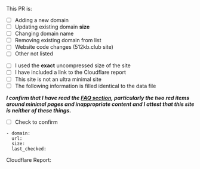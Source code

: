 <!--
**Important:** Please read all instructions carefully.

_Select the appropriate category for what this PR is about_
-->

This PR is:

- [ ] Adding a new domain
- [ ] Updating existing domain **size**
- [ ] Changing domain name
- [ ] Removing existing domain from list
- [ ] Website code changes (512kb.club site)
- [ ] Other not listed

<!--
*Do not tick a checkbox if you haven’t performed its action.* Honesty is indispensable for a smooth review process.
-->

- [ ] I used the **exact** uncompressed size of the site
- [ ] I have included a link to the Cloudflare report
- [ ] This site is not an ultra minimal site
- [ ] The following information is filled identical to the data file

***I confirm that I have read the [FAQ section](https://512kb.club/faq), particularly the two red items around minimal pages and inappropriate content and I attest that this site is neither of these things.***

- [ ] Check to confirm

```
- domain:
  url:
  size:
  last_checked:
```

Cloudflare Report: 
